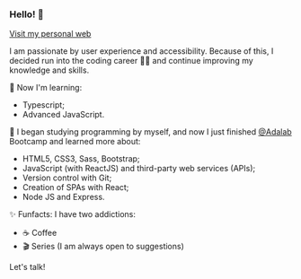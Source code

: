 ### Hello! 👋
[Visit my personal web](https://dand-code.github.io/cv_dand-code/)

I am passionate by user experience and accessibility. Because of this, I decided run into the coding career 👩‍💻 and continue improving my knowledge and skills.

:rocket: Now I'm learning:

- Typescript;
- Advanced JavaScript.

:round_pushpin: I began studying programming by myself, and now I just finished [@Adalab](https://github.com/Adalab) Bootcamp and learned more about:  
- HTML5, CSS3, Sass, Bootstrap;
- JavaScript (with ReactJS) and third-party web services (APIs);
- Version control with Git;
- Creation of SPAs with React;
- Node JS and Express.

✨ Funfacts:
I have two addictions:
- :coffee: Coffee
- 🎬 Series (I am always open to suggestions)

Let's talk!
